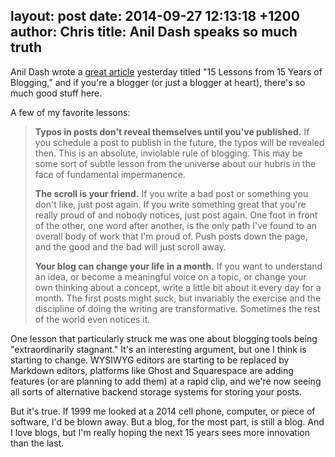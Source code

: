 layout: post
date: 2014-09-27 12:13:18 +1200
author: Chris
title: Anil Dash speaks so much truth
----

<!-- excerpt -->

Anil Dash wrote a [great article](http://dashes.com/anil/2014/09/15-lessons-from-15-years-of-blogging.html) yesterday titled "15 Lessons from 15 Years of Blogging," and if you're a blogger (or just a blogger at heart), there's so much good stuff here.

<!-- /excerpt -->

A few of my favorite lessons:

> **Typos in posts don't reveal themselves until you've published.** If you schedule a post to publish in the future, the typos will be revealed then. This is an absolute, inviolable rule of blogging. This may be some sort of subtle lesson from the universe about our hubris in the face of fundamental impermanence.
>
> **The scroll is your friend.** If you write a bad post or something you don't like, just post again. If you write something great that you're really proud of and nobody notices, just post again. One foot in front of the other, one word after another, is the only path I've found to an overall body of work that I'm proud of. Push posts down the page, and the good and the bad will just scroll away.
>
> **Your blog can change your life in a month.** If you want to understand an idea, or become a meaningful voice on a topic, or change your own thinking about a concept, write a little bit about it every day for a month. The first posts might suck, but invariably the exercise and the discipline of doing the writing are transformative. Sometimes the rest of the world even notices it.

One lesson that particularly struck me was one about blogging tools being "extraordinarily stagnant." It's an interesting argument, but one I think is starting to change. WYSIWYG editors are starting to be replaced by Markdown editors,  platforms like Ghost and Squarespace are adding features (or are planning to add them) at a rapid clip, and we're now seeing all sorts of alternative backend storage systems for storing your posts.

But it's true. If 1999 me looked at a 2014 cell phone, computer, or piece of software, I'd be blown away. But a blog, for the most part, is still a blog. And I love blogs, but I'm really hoping the next 15 years sees more innovation than the last.
